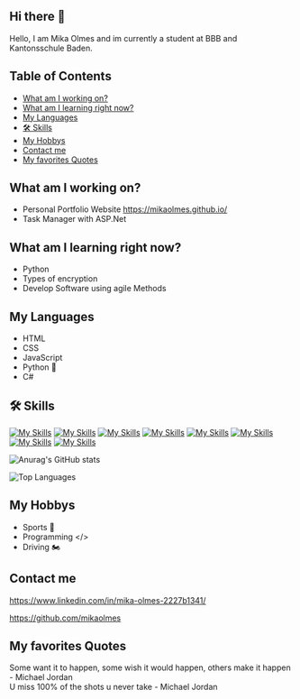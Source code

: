 ## Hi there 👋
Hello, I am Mika Olmes and im currently a student at BBB and Kantonsschule Baden.

## Table of Contents
- [What am I working on?](#what-am-i-working-on)
- [What am I learning right now?](#waht-am-i-learning-right-now)
- [My Languages](#my-languages)
- [🛠️ Skills](#%EF%B8%8F-skills)
- [My Hobbys](#my-hobbys)
- [Contact me](#contact-me)
- [My favorites Quotes](#my-favorites-quotes)

## What am I working on?
- Personal Portfolio Website https://mikaolmes.github.io/ <br>
- Task Manager with ASP.Net <br>


## What am I learning right now?
- Python
- Types of encryption
- Develop Software using agile Methods

## My Languages
- HTML 
- CSS 
- JavaScript 
- Python 🐍
- C#

 ## 🛠️ Skills
 [![My Skills](https://skillicons.dev/icons?i=js,html,css)](https://skillicons.dev)
 [![My Skills](https://skillicons.dev/icons?i=dotnet)](https://skillicons.dev)
 [![My Skills](https://skillicons.dev/icons?i=c#)](https://skillicons.dev)
 [![My Skills](https://skillicons.dev/icons?i=python)](https://skillicons.dev)
 [![My Skills](https://skillicons.dev/icons?i=docker)](https://skillicons.dev)
 [![My Skills](https://skillicons.dev/icons?i=github)](https://skillicons.dev)
 [![My Skills](https://skillicons.dev/icons?i=vscode)](https://skillicons.dev)
 [![My Skills](https://skillicons.dev/icons?i=visualstudio)](https://skillicons.dev)

![Anurag's GitHub stats](https://github-readme-stats.vercel.app/api?username=mikaolmes&show_icons=true&theme=transparent)

![Top Languages](https://github-readme-stats.vercel.app/api/top-langs/?username=mikaolmes&layout=compact&theme=github_dark)

## My Hobbys
- Sports 👟
- Programming </>
- Driving 🏍️

## Contact me
https://www.linkedin.com/in/mika-olmes-2227b1341/

https://github.com/mikaolmes

## My favorites Quotes
Some want it to happen, some wish it would happen, others make it happen - Michael Jordan <br>
U miss 100% of the shots u never take - Michael Jordan


<!--
**ZTCKamikaze/ZTCKamikaze** is a ✨ _special_ ✨ repository because its `README.md` (this file) appears on your GitHub profile.

Here are some ideas to get you started:

- 🔭 I’m currently working on ...
- 🌱 I’m currently learning ...
- 👯 I’m looking to collaborate on ...
- 🤔 I’m looking for help with ...
- 💬 Ask me about ...
- 📫 How to reach me: ...
- 😄 Pronouns: ...
- ⚡ Fun fact: ...
-->
